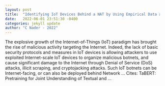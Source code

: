 ```yaml
---
layout: post
title:  "Identifying IoT Devices Behind a NAT by Using Empirical Data and Learning Methods"
date:   2022-06-01 23:51:30 -0400
categories: jekyll update
author: "C Nader - 2022"
---
```

The explosive growth of the Internet-of-Things (IoT) paradigm has brought the rise of malicious activity targeting the Internet. Indeed, the lack of basic security protocols and measures in IoT devices is allowing attackers to use exploited Internet-scale IoT devices to organize malicious botnets, and cause significant damage to the Internet through Denial of Service (DoS) attacks, illicit scraping, and cryptojacking attacks. Such IoT botnets can be Internet-facing, or can also be deployed behind Network … Cites: ‪TaBERT: Pretraining for Joint Understanding of Textual and …‬
